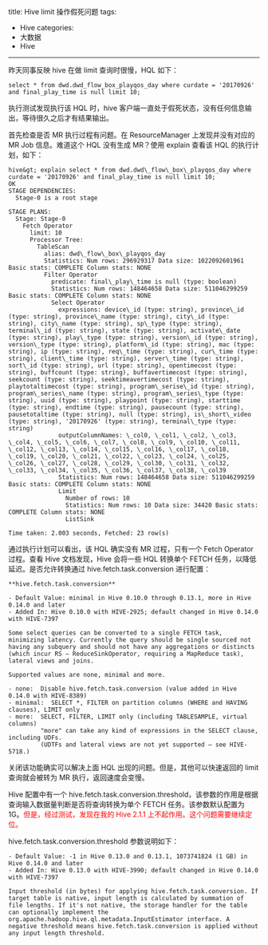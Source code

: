 title: Hive limit 操作假死问题
tags:
- Hive
categories:
- 大数据
- Hive
---

昨天同事反映 hive 在做 limit 查询时很慢，HQL 如下：

    select * from dwd.dwd_flow_box_playqos_day where curdate = '20170926' and final_play_time is null limit 10;
    
执行测试发现执行该 HQL 时，hive 客户端一直处于假死状态，没有任何信息输出，等待很久之后才有结果输出。

<!-- more -->

首先检查是否 MR 执行过程有问题。在 ResourceManager 上发现并没有对应的 MR Job 信息。难道这个 HQL 没有生成 MR？使用 explain 查看该 HQL 的执行计划，如下：

    hive&gt; explain select * from dwd.dwd\_flow\_box\_playqos_day where curdate = '20170926' and final_play_time is null limit 10;
    OK
    STAGE DEPENDENCIES:
      Stage-0 is a root stage
    
    STAGE PLANS:
      Stage: Stage-0
        Fetch Operator
          limit: 10
          Processor Tree:
            TableScan
              alias: dwd\_flow\_box\_playqos_day
              Statistics: Num rows: 296929317 Data size: 1022092601961 Basic stats: COMPLETE Column stats: NONE
              Filter Operator
                predicate: final\_play\_time is null (type: boolean)
                Statistics: Num rows: 148464658 Data size: 511046299259 Basic stats: COMPLETE Column stats: NONE
                Select Operator
                  expressions: device\_id (type: string), province\_id (type: string), province\_name (type: string), city\_id (type: string), city\_name (type: string), sp\_type (type: string), terminal\_id (type: string), state (type: string), activate\_date (type: string), play\_type (type: string), version\_id (type: string), version\_type (type: string), platform\_id (type: string), mac (type: string), ip (type: string), req\_time (type: string), cur\_time (type: string), client\_time (type: string), server\_time (type: string), sort\_id (type: string), url (type: string), opentimecost (type: string), buffcount (type: string), buffavertimecost (type: string), seekcount (type: string), seektimeavertimecost (type: string), playtotaltimecost (type: string), program\_serise\_id (type: string), program\_series\_name (type: string), program\_series\_type (type: string), uuid (type: string), playpoint (type: string), starttime (type: string), endtime (type: string), pausecount (type: string), pausetotaltime (type: string), null (type: string), is\_short\_video (type: string), '20170926' (type: string), terminal\_type (type: string)
                  outputColumnNames: \_col0, \_col1, \_col2, \_col3, \_col4, \_col5, \_col6, \_col7, \_col8, \_col9, \_col10, \_col11, \_col12, \_col13, \_col14, \_col15, \_col16, \_col17, \_col18, \_col19, \_col20, \_col21, \_col22, \_col23, \_col24, \_col25, \_col26, \_col27, \_col28, \_col29, \_col30, \_col31, \_col32, \_col33, \_col34, \_col35, \_col36, \_col37, \_col38, \_col39
                  Statistics: Num rows: 148464658 Data size: 511046299259 Basic stats: COMPLETE Column stats: NONE
                  Limit
                    Number of rows: 10
                    Statistics: Num rows: 10 Data size: 34420 Basic stats: COMPLETE Column stats: NONE
                    ListSink
    
    Time taken: 2.003 seconds, Fetched: 23 row(s)
    
通过执行计划可以看出，该 HQL 确实没有 MR 过程，只有一个 Fetch Operator 过程。查看 Hive 文档发现，Hive 会将一些 HQL 转换单个 FETCH 任务，以降低延迟。是否允许转换通过 hive.fetch.task.conversion 进行配置：

    **hive.fetch.task.conversion**

    - Default Value: minimal in Hive 0.10.0 through 0.13.1, more in Hive 0.14.0 and later
    - Added In: Hive 0.10.0 with HIVE-2925; default changed in Hive 0.14.0 with HIVE-7397

    Some select queries can be converted to a single FETCH task, minimizing latency. Currently the query should be single sourced not having any subquery and should not have any aggregations or distincts (which incur RS – ReduceSinkOperator, requiring a MapReduce task), lateral views and joins.

    Supported values are none, minimal and more.

    - none:  Disable hive.fetch.task.conversion (value added in Hive 0.14.0 with HIVE-8389)
    - minimal:  SELECT *, FILTER on partition columns (WHERE and HAVING clauses), LIMIT only
    - more:  SELECT, FILTER, LIMIT only (including TABLESAMPLE, virtual columns)
             "more" can take any kind of expressions in the SELECT clause, including UDFs.
             (UDTFs and lateral views are not yet supported – see HIVE-5718.)

关闭该功能确实可以解决上面 HQL 出现的问题。但是，其他可以快速返回的 limit 查询就会被转为 MR 执行，返回速度会变慢。

Hive 配置中有一个 hive.fetch.task.conversion.threshold，该参数的作用是根据查询输入数据量判断是否将查询转换为单个 FETCH 任务。该参数默认配置为 1G。<span style="color:red;">但是，经过测试，发现在我的 Hive 2.1.1 上不起作用。这个问题需要继续定位。</span>

hive.fetch.task.conversion.threshold 参数说明如下：

    - Default Value: -1 in Hive 0.13.0 and 0.13.1, 1073741824 (1 GB) in Hive 0.14.0 and later 
    - Added In: Hive 0.13.0 with HIVE-3990; default changed in Hive 0.14.0 with HIVE-7397

    Input threshold (in bytes) for applying hive.fetch.task.conversion. If target table is native, input length is calculated by summation of file lengths. If it's not native, the storage handler for the table can optionally implement the org.apache.hadoop.hive.ql.metadata.InputEstimator interface. A negative threshold means hive.fetch.task.conversion is applied without any input length threshold.
